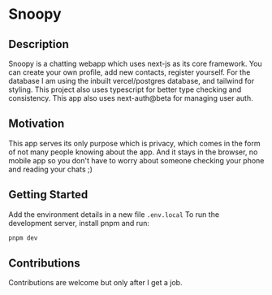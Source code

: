 # Snoopy

## Description

Snoopy is a chatting webapp which uses next-js as its core framework. You can create your own profile, add new contacts, register yourself. For the database I am using the inbuilt vercel/postgres database, and tailwind for styling. This project also uses typescript for better type checking and consistency. This app also uses next-auth@beta for managing user auth.

## Motivation

This app serves its only purpose which is privacy, which comes in the form of not many people knowing about the app. And it stays in the browser, no mobile app so you don't have to worry about someone checking your phone and reading your chats ;)

## Getting Started

Add the environment details in a new file `.env.local`
To run the development server, install pnpm and run:

```bash
pnpm dev
```

## Contributions

Contributions are welcome but only after I get a job.
